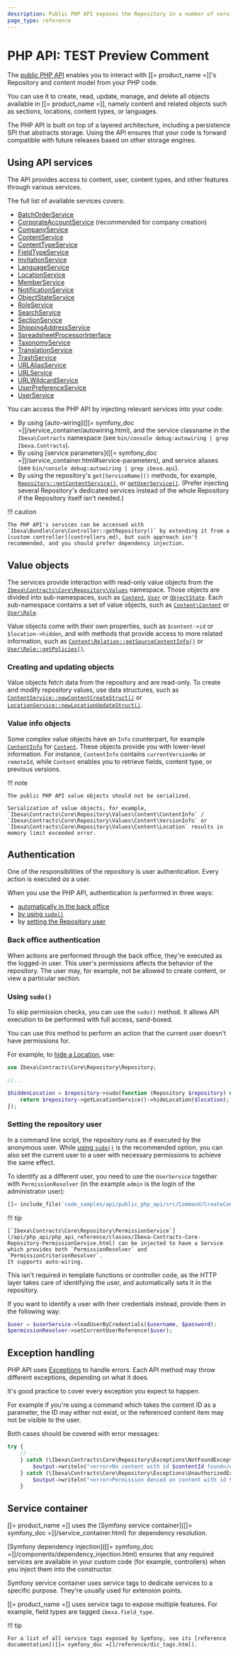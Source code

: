 ```yaml
---
description: Public PHP API exposes the Repository in a number of services and allows creating, reading, updating, managing, and deleting objects.
page_type: reference
---
```


# PHP API: TEST Preview Comment

The [public PHP API](/api/php_api/php_api_reference/index.html) enables you to interact with [[= product_name =]]'s Repository and content model from your PHP code.

You can use it to create, read, update, manage, and delete all objects available in [[= product_name =]], namely content and related objects such as sections, locations, content types, or languages.

The PHP API is built on top of a layered architecture, including a persistence SPI that abstracts storage.
Using the API ensures that your code is forward compatible with future releases based on other storage engines.

## Using API services

The API provides access to content, user, content types, and other features through various services.

The full list of available services covers:

- [BatchOrderService](/api/php_api/php_api_reference/classes/Ibexa-Contracts-Cart-BatchOrderServiceInterface.html)
- [CorporateAccountService](/api/php_api/php_api_reference/classes/Ibexa-Contracts-CorporateAccount-Service-CorporateAccountService.html) (recommended for company creation)
- [CompanyService](/api/php_api/php_api_reference/classes/Ibexa-Contracts-CorporateAccount-Service-CompanyService.html)
- [ContentService](/api/php_api/php_api_reference/classes/Ibexa-Contracts-Core-Repository-ContentService.html)
- [ContentTypeService](/api/php_api/php_api_reference/classes/Ibexa-Contracts-Core-Repository-ContentTypeService.html)
- [FieldTypeService](/api/php_api/php_api_reference/classes/Ibexa-Contracts-Core-Repository-FieldTypeService.html)
- [InvitationService](/api/php_api/php_api_reference/classes/Ibexa-Contracts-User-Invitation-InvitationService.html)
- [LanguageService](/api/php_api/php_api_reference/classes/Ibexa-Contracts-Core-Repository-LanguageService.html)
- [LocationService](/api/php_api/php_api_reference/classes/Ibexa-Contracts-Core-Repository-LocationService.html)
- [MemberService](/api/php_api/php_api_reference/classes/Ibexa-Contracts-CorporateAccount-Service-MemberService.html)
- [NotificationService](/api/php_api/php_api_reference/classes/Ibexa-Contracts-Core-Repository-NotificationService.html)
- [ObjectStateService](/api/php_api/php_api_reference/classes/Ibexa-Contracts-Core-Repository-ObjectStateService.html)
- [RoleService](/api/php_api/php_api_reference/classes/Ibexa-Contracts-Core-Repository-RoleService.html)
- [SearchService](/api/php_api/php_api_reference/classes/Ibexa-Contracts-Core-Repository-SearchService.html)
- [SectionService](/api/php_api/php_api_reference/classes/Ibexa-Contracts-Core-Repository-SectionService.html)
- [ShippingAddressService](/api/php_api/php_api_reference/classes/Ibexa-Contracts-CorporateAccount-Service-ShippingAddressService.html)
- [SpreadsheetProcessorInterface](/api/php_api/php_api_reference/classes/Ibexa-Contracts-Cart-FileProcessor-SpreadsheetProcessorInterface.html)
- [TaxonomyService](/api/php_api/php_api_reference/classes/Ibexa-Contracts-Taxonomy-Service-TaxonomyServiceInterface.html)
- [TranslationService](/api/php_api/php_api_reference/classes/Ibexa-Contracts-Core-Repository-TranslationService.html)
- [TrashService](/api/php_api/php_api_reference/classes/Ibexa-Contracts-Core-Repository-TrashService.html)
- [URLAliasService](/api/php_api/php_api_reference/classes/Ibexa-Contracts-Core-Repository-URLAliasService.html)
- [URLService](/api/php_api/php_api_reference/classes/Ibexa-Contracts-Core-Repository-URLService.html)
- [URLWildcardService](/api/php_api/php_api_reference/classes/Ibexa-Contracts-Core-Repository-URLWildcardService.html)
- [UserPreferenceService](/api/php_api/php_api_reference/classes/Ibexa-Contracts-Core-Repository-UserPreferenceService.html)
- [UserService](/api/php_api/php_api_reference/classes/Ibexa-Contracts-Core-Repository-UserService.html)

You can access the PHP API by injecting relevant services into your code:

- By using [auto-wiring]([[= symfony_doc =]]/service_container/autowiring.html), and the service classname in the `Ibexa\Contracts` namespace (see `bin/console debug:autowiring | grep Ibexa.Contracts`).
- By using [service parameters]([[= symfony_doc =]]/service_container.html#service-parameters), and service aliases (see `bin/console debug:autowiring | grep ibexa.api`).
- By using the repository's `get[ServiceName]()` methods, for example, [`Repository::getContentService()`](/api/php_api/php_api_reference/classes/Ibexa-Contracts-Core-Repository-Repository.html#method_getContentService), or [`getUserService()`](/api/php_api/php_api_reference/classes/Ibexa-Contracts-Core-Repository-Repository.html#method_getUserService).
  (Prefer injecting several Repository's dedicated services instead of the whole Repository if the Repository itself isn't needed.)

!!! caution

    The PHP API's services can be accessed with `Ibexa\Bundle\Core\Controller::getRepository()` by extending it from a [custom controller](controllers.md), but such approach isn't recommended, and you should prefer dependency injection.

## Value objects

The services provide interaction with read-only value objects from the [`Ibexa\Contracts\Core\Repository\Values`](/api/php_api/php_api_reference/namespaces/ibexa-contracts-core-repository-values.html) namespace.
Those objects are divided into sub-namespaces, such as [`Content`](/api/php_api/php_api_reference/namespaces/ibexa-contracts-core-repository-values-content.html), [`User`](/api/php_api/php_api_reference/namespaces/ibexa-contracts-core-repository-values-user.html) or [`ObjectState`](/api/php_api/php_api_reference/namespaces/ibexa-contracts-core-repository-values-objectstate.html).
Each sub-namespace contains a set of value objects,
such as [`Content\Content`](/api/php_api/php_api_reference/classes/Ibexa-Contracts-Core-Repository-Values-Content-Content.html) or [`User\Role`](/api/php_api/php_api_reference/classes/Ibexa-Contracts-Core-Repository-Values-User-Role.html).

Value objects come with their own properties, such as `$content->id` or `$location->hidden`, and with methods that provide access to more related information, such as [`Content\Relation::getSourceContentInfo()`](/api/php_api/php_api_reference/classes/Ibexa-Contracts-Core-Repository-Values-Content-Relation.html#method_getSourceContentInfo) or [`User\Role::getPolicies()`](/api/php_api/php_api_reference/classes/Ibexa-Contracts-Core-Repository-Values-User-Role.html#method_getPolicies).

### Creating and updating objects

Value objects fetch data from the repository and are read-only.
To create and modify repository values, use data structures, such as [`ContentService::newContentCreateStruct()`](https://github.com/ibexa/core/blob/v4.6.6/src/contracts/Repository/ContentService.php#L572) or [`LocationService::newLocationUpdateStruct()`](https://github.com/ibexa/core/blob/v4.6.6/src/contracts/Repository/LocationService.php#L238).

### Value info objects

Some complex value objects have an `Info` counterpart, for example [`ContentInfo`](https://github.com/ibexa/core/blob/main/src/contracts/Repository/Values/Content/ContentInfo.php) for [`Content`](https://github.com/ibexa/core/blob/main/src/contracts/Repository/Values/Content/Content.php).
These objects provide you with lower-level information.
For instance, `ContentInfo` contains `currentVersionNo` or `remoteId`, while `Content` enables you to retrieve fields, content type, or previous versions.

!!! note

    The public PHP API value objects should not be serialized.

    Serialization of value objects, for example, `Ibexa\Contracts\Core\Repository\Values\Content\ContentInfo` /  `Ibexa\Contracts\Core\Repository\Values\Content\VersionInfo` or `Ibexa\Contracts\Core\Repository\Values\Content\Location` results in memory limit exceeded error.


## Authentication

One of the responsibilities of the repository is user authentication.
Every action is executed *as* a user.

When you use the PHP API, authentication is performed in three ways:

- [automatically in the back office](#back-office-authentication)
- [by using `sudo()`](#using-sudo)
- by [setting the Repository user](#setting-the-repository-user)

### Back office authentication

When actions are performed through the back office, they're executed as the logged-in user.
This user's permissions affects the behavior of the repository.
The user may, for example, not be allowed to create content, or view a particular section.

### Using `sudo()`

To skip permission checks, you can use the `sudo()` method.
It allows API execution to be performed with full access, sand-boxed.

You can use this method to perform an action that the current user doesn't have permissions for.

For example, to [hide a Location](managing_content.md#hiding-and-revealing-locations), use:

``` php
use Ibexa\Contracts\Core\Repository\Repository;

//...

$hiddenLocation = $repository->sudo(function (Repository $repository) use ($location) {
    return $repository->getLocationService()->hideLocation($location);
});
```

### Setting the repository user

In a command line script, the repository runs as if executed by the anonymous user.
While [using `sudo()`](#using-sudo) is the recommended option, you can also set the current user to a user with necessary permissions to achieve the same effect.

To identify as a different user, you need to use the `UserService` together with `PermissionResolver` (in the example `admin` is the login of the administrator user):

``` php
[[= include_file('code_samples/api/public_php_api/src/Command/CreateContentCommand.php', 50, 52) =]]
```

!!! tip

    [`Ibexa\Contracts\Core\Repository\PermissionService`](/api/php_api/php_api_reference/classes/Ibexa-Contracts-Core-Repository-PermissionService.html) can be injected to have a Service which provides both `PermissionResolver` and `PermissionCriterionResolver`.
    It supports auto-wiring.

This isn't required in template functions or controller code, as the HTTP layer takes care of identifying the user, and automatically sets it in the repository.

If you want to identify a user with their credentials instead, provide them in the following way:

``` php
$user = $userService->loadUserByCredentials($username, $password);
$permissionResolver->setCurrentUserReference($user);
```

## Exception handling

PHP API uses [Exceptions](https://www.php.net/exceptions) to handle errors.
Each API method may throw different exceptions, depending on what it does.

It's good practice to cover every exception you expect to happen.

For example if you're using a command which takes the content ID as a parameter, the ID may either not exist, or the referenced content item may not be visible to the user.

Both cases should be covered with error messages:

``` php
try {
    // ...
    } catch (\Ibexa\Contracts\Core\Repository\Exceptions\NotFoundException $e) {
        $output->writeln("<error>No content with id $contentId found</error>");
    } catch (\Ibexa\Contracts\Core\Repository\Exceptions\UnauthorizedException $e) {
        $output->writeln("<error>Permission denied on content with id $contentId</error>");
    }
```

## Service container

[[= product_name =]] uses the [Symfony service container]([[= symfony_doc =]]/service_container.html) for dependency resolution.

[Symfony dependency injection]([[= symfony_doc =]]/components/dependency_injection.html) ensures that any required services are available in your custom code (for example, controllers) when you inject them into the constructor.

Symfony service container uses service tags to dedicate services to a specific purpose.
They're usually used for extension points.

[[= product_name =]] uses service tags to expose multiple features.
For example, field types are tagged `ibexa.field_type`.

!!! tip

    For a list of all service tags exposed by Symfony, see its [reference documentation]([[= symfony_doc =]]/reference/dic_tags.html).
